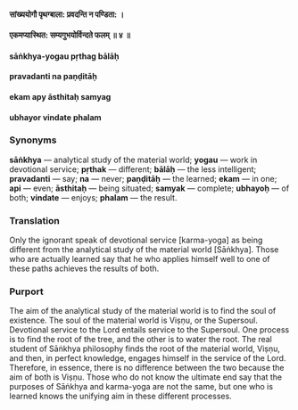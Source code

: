 #### सांख्ययोगौ पृथग्बाला: प्रवदन्ति न पण्डिता: ।
#### एकमप्यास्थित: सम्यगुभयोर्विन्दते फलम् ॥ ४ ॥

#### sāṅkhya-yogau pṛthag bālāḥ
#### pravadanti na paṇḍitāḥ
#### ekam apy āsthitaḥ samyag
#### ubhayor vindate phalam

### Synonyms

**sāṅkhya** — analytical study of the material world; **yogau** — work in devotional service; **pṛthak** — different; **bālāḥ** — the less intelligent; **pravadanti** — say; **na** — never; **paṇḍitāḥ** — the learned; **ekam** — in one; **api** — even; **āsthitaḥ** — being situated; **samyak** — complete; **ubhayoḥ** — of both; **vindate** — enjoys; **phalam** — the result.

### Translation

Only the ignorant speak of devotional service [karma-yoga] as being different from the analytical study of the material world [Sāṅkhya]. Those who are actually learned say that he who applies himself well to one of these paths achieves the results of both.

### Purport

The aim of the analytical study of the material world is to find the soul of existence. The soul of the material world is Viṣṇu, or the Supersoul. Devotional service to the Lord entails service to the Supersoul. One process is to find the root of the tree, and the other is to water the root. The real student of Sāṅkhya philosophy finds the root of the material world, Viṣṇu, and then, in perfect knowledge, engages himself in the service of the Lord. Therefore, in essence, there is no difference between the two because the aim of both is Viṣṇu. Those who do not know the ultimate end say that the purposes of Sāṅkhya and karma-yoga are not the same, but one who is learned knows the unifying aim in these different processes.